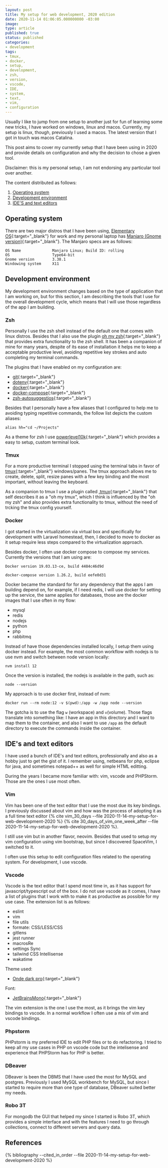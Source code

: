 ```yaml
---
layout: post
title: My setup for web development, 2020 edition
date: 2020-11-14 01:06:05.000000000 -03:00
image:
type: article
published: true
status: published
categories:
- development
tags:
- tmux,
- docker,
- setup,
- development,
- zsh,
- version,
- vscode,
- IDE,
- system,
- text,
- vim,
- configuration
---
```


Usually I like to jump from one setup to another just for fun of learning
some new tricks, I have worked on windows, linux and macos. Currently, my
setup is linux, though, previously I used a macos. The latest version
that I got in touch was macos Catalina.

This post aims to cover my currently setup that I have been using in 2020 and
provide details on configuration and why the decision to chose a given tool.

Disclaimer: this is my personal setup, I am not endorsing any particular
tool over another.

The content distributed as follows:

1. [Operating system](#operating-system)
2. [Development environment](#development-environment)
3. [IDE'S and text editors](#ides-and-text-editors)

## Operating system

There are two major distros that I have been using, [Elementary OS](https://elementary.io){:target="_blank"} for work and
my personal laptop has [Manjaro (Gnome version)](https://manjaro.org){:target="_blank"}. The Manjaro specs are as follows:

```
OS Name              Manjaro Linux; Build ID: rolling
OS                   Type64-bit
Gnome version        3.38.1
Windowing system     X11
```

## Development environment

My development environment changes based on the type of application that
I am working on, but for this section, I am describing the tools that I use
for the overall development cycle, which means that I will use those
regardless of the app I am building.

### Zsh

Personally I use the zsh shell instead of the default one that comes with linux distros.
Besides that I also use the plugin [oh my zsh](https://github.com/ohmyzsh/ohmyzsh){:target="_blank"}
that provides extra functionality to the zsh shell. It has been a companion of mine
for many years, despite of its ease of installation it helps me to keep a
acceptable productive level, avoiding repetitive key strokes and auto completing
my terminal commands.

The plugins that I have enabled on my configuration are:

- [git](https://github.com/ohmyzsh/ohmyzsh/tree/master/plugins/git){:target="_blank"}
- [dotenv](https://github.com/ohmyzsh/ohmyzsh/tree/master/plugins/dotenv){:target="_blank"}
- [docker](https://github.com/ohmyzsh/ohmyzsh/tree/master/plugins/docker){:target="_blank"}
- [docker-compose](https://github.com/ohmyzsh/ohmyzsh/tree/master/plugins/docker-compose){:target="_blank"}
- [zsh-autosuggestios](https://github.com/zsh-users/zsh-autosuggestions){:target="_blank"}

Besides that I personally have a few aliases that I configured to help me to
avoiding typing repetitive commands, the follow list depicts the custom aliases:

```shell
alias hh="cd ~/Projects"
```

As a theme for zsh I use [powerlevel10k](https://github.com/romkatv/powerlevel10k){:target="_blank"}
which provides a easy to setup, custom terminal look.

### Tmux

For a more productive terminal I stopped using the terminal tabs in favor of
[tmux](https://github.com/tmux/tmux){:target="_blank"} windows/panes. The tmux approach allows me to create, delete, split, resize
panes with a few key binding and the most important, without leaving the keyboard.

As a companion to tmux I use a plugin called [.tmux](https://github.com/gpakosz/.tmux){:target="_blank"} that self describes it as a "oh my tmux",
which I think is influenced by the "oh my zsh" and also provides extra functionality
to tmux, without the need of trcking the tmux config yourself.

### Docker

I got started in the virtualization via virtual box and specifically for development
with Laravel homestead, then, I decided to move to docker as it setup require
less steps compared to the virtualization approach.

Besides docker, I often use docker compose to compose my services. Currently
the versions that I am using are:

```
Docker version 19.03.13-ce, build 4484c46d9d

docker-compose version 1.26.2, build eefe0d31
```

Docker became the standard for for any dependency that the apps I am building
depend on, for example, if I need redis, I will use docker for setting up
the service, the same applies for databases, those are the docker images that I
use often in my flow:

- mysql
- redis
- nodejs
- python
- php
- rabbitmq

Instead of have those dependencies installed locally, I setup them using docker
instead. For example, the most common workflow with nodejs is to use nvm and
switch between node version locally:

```
nvm install 12
```

Once the version is installed, the nodejs is available in the path, such as:

```
node --version
```

My approach is to use docker first, instead of nvm:

```
docker run --rm node:12 -v $(pwd):/app -w /app node --version
```

The gotcha is to use the flag `w` (workspace) and `v`(volume). Those flags
translate into something like: I have an app in this directory and I want
to map them to the container, and also I want to use `/app` as the default
directory to execute the commands inside the container.

## IDE's and text editors

I have used a bunch of IDE's and text editors, professionally and also as a hobby
just to get the gist of it. I remember using, netbeans for php, eclipse for java,
and sometimes notepad++ as well for simple HTML editting.

During the years I became more familiar with: vim, vscode and PHPStorm. Those
are the ones I use most often.

### Vim

Vim has been one of the text editor that I use the most due its key bindings. I
previously discussed about vim and how was the process of adopting it as a full
time text editor {% cite vim_30_days --file 2020-11-14-my-setup-for-web-development-2020 %}
{% cite 30_days_of_vim_one_week_after --file 2020-11-14-my-setup-for-web-development-2020 %}.

I still use vim but in another flavor, neovim. Besides that used to setup
my vim configuration using vim bootstrap, but since I discovered SpaceVim, I switched
to it.

I often use this setup to edit configuration files related to the operating system.
For development, I use vscode.

### Vscode

Vscode is the text editor that I spend most time in, as it has support for
javascript/typescript out of the box. I do not use vscode as it comes, I have
a list of plugins that I work with to make it as productive as possible
for my use case. The extension list is as follows:

- eslint
- vim
- file utils
- formate: CSS/LESS/CSS
- gitlens
- jest runner
- macrosRe
- settings Sync
- tailwind CSS Intellisense
- wakatime

Theme used:

- [Onde dark pro](https://marketplace.visualstudio.com/items?itemName=zhuangtongfa.Material-theme){:target="_blank"}

Font:

- [JetBrainsMono](https://www.jetbrains.com/lp/mono){:target="_blank"}

The vim extension is the one I use the most, as it brings the vim key bindings to
vscode. In a normal workflow I often use a mix of vim and vscode bindings.

### Phpstorm

PHPstorm is my preferred IDE to edit PHP files or to do refactoring. I tried
to keep all my use cases in PHP on vscode code but the intelisense and experience
that PHPStorm has for PHP is better.

### DBeaver

DBeaver is been the DBMS that I have used the most for MySQL and postgres.
Previously I used MySQL workbench for MySQL, but since I started to require
more than one type of database, DBeaver suited better my needs.

### Robo 3T

For mongodb the GUI that helped my since I started is Robo 3T, which provides
a simple interface and with the features I need to go through collections,
connect to different servers and query data.

## References

{% bibliography --cited_in_order --file 2020-11-14-my-setup-for-web-development-2020 %}